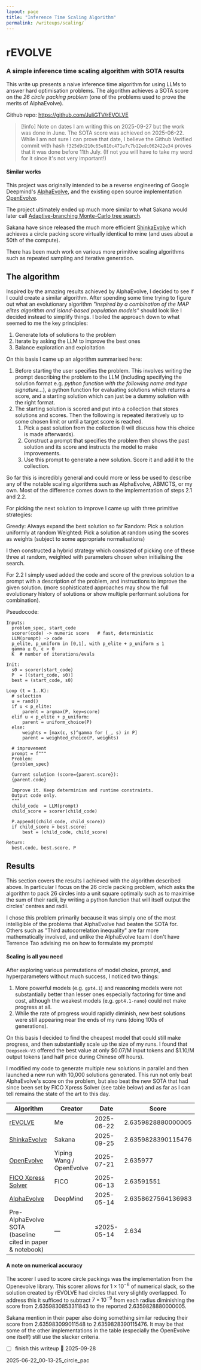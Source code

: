 ```yaml
---
layout: page
title: "Inference Time Scaling Algorithm"
permalink: /writeups/scaling/
---
```


# rEVOLVE

### A simple inference time scaling algorithm with SOTA results


This write up presents a naive inference time algorithm for using LLMs to answer hard optimisation problems. The algorithm achieves a SOTA score on the *26 circle packing problem* (one of the problems used to prove the merits of AlphaEvolve).



Github repo: https://github.com/JuliGTV/rEVOLVE




>[!info] Note on dates
>I am writing this on 2025-09-27 but the work was done in June. The SOTA score was achieved on 2025-06-22. While I am not sure I can prove that date, I believe the Github Verified commit with hash `f325d9d210c65e810c471e7c7b12edc062422e34` proves that it was done before 11th July.
>(If not you will have to take my word for it since it's not very important!)



#### Similar works

This project was originally intended to be a reverse engineering of Google Deepmind's [AlphaEvolve](https://deepmind.google/discover/blog/alphaevolve-a-gemini-powered-coding-agent-for-designing-advanced-algorithms/), and the existing open source implementation [OpenEvolve](https://github.com/codelion/openevolve).

The project ultimately ended up much more similar to what Sakana would later call [Adaptive-branching Monte-Carlo tree search](https://sakana.ai/ab-mcts/). 

Sakana have since released the much more efficient [ShinkaEvolve](https://sakana.ai/shinka-evolve/) which achieves a circle packing score virtually identical to mine (and uses about a 50th of the compute). 

There has been much work on various more primitive scaling algorithms such as repeated sampling and iterative generation.



## The algorithm

Inspired by the amazing results achieved by AlphaEvolve, I decided to see if I could create a similar algorithm. After spending some time trying to figure out what an evolutionary algorithm *"inspired by a combination of the MAP elites algorithm and island-based population models"* should look like I decided instead to simplify things. I boiled the approach down to what seemed to me the key principles:

1. Generate lots of solutions to the problem
2. Iterate by asking the LLM to improve the best ones
3. Balance exploration and exploitation

On this basis I came up an algorithm summarised here:

1. Before starting the user specifies the problem. This involves writing the prompt describing the problem to the LLM (including specifying the solution format e.g. *python function with the following name and type signature...*), a python function for evaluating solutions which returns a score, and a starting solution which can just be a dummy solution with the right format.
2. The starting solution is scored and put into a collection that stores solutions and scores. Then the following is repeated iteratively up to some chosen limit or until a target score is reached.
	1. Pick a past solution from the collection (I will discuss how this choice is made afterwards).
	2. Construct a prompt that specifies the problem then shows the past solution and its score and instructs the model to make improvements.
	3. Use this prompt to generate a new solution. Score it and add it to the collection.

So far this is incredibly general and could more or less be used to describe any of the notable scaling algorithms such as AlphaEvolve, ABMCTS, or my own. Most of the difference comes down to the implementation of steps 2.1 and 2.2.

For picking the next solution to improve I came up with three primitive strategies:

Greedy: Always expand the best solution so far
Random: Pick a solution uniformly at random
Weighted: Pick a solution at random using the scores as weights (subject to some appropriate normalisations)

I then constructed a hybrid strategy which consisted of picking one of these three at random, weighted with parameters chosen when initialising the search.

For 2.2 I simply used added the code and score of the previous solution to a prompt with a description of the problem, and instructions to improve the given solution. (more sophisticated approaches may show the full evolutionary history of solutions or show multiple performant solutions for combination).


Pseudocode:

```
Inputs:
  problem_spec, start_code
  scorer(code) -> numeric score   # fast, deterministic
  LLM(prompt) -> code
  p_elite, p_uniform in [0,1], with p_elite + p_uniform ≤ 1
  gamma ≥ 0, ε > 0
  K  # number of iterations/evals

Init:
  s0 = scorer(start_code)
  P  = [(start_code, s0)]
  best = (start_code, s0)

Loop (t = 1..K):
  # selection
  u = rand()
  if u < p_elite:
      parent = argmax(P, key=score)
  elif u < p_elite + p_uniform:
      parent = uniform_choice(P)
  else:
      weights = [max(ε, s)^gamma for (_, s) in P]
      parent = weighted_choice(P, weights)

  # improvement
  prompt = f"""
  Problem:
  {problem_spec}

  Current solution (score={parent.score}):
  {parent.code}

  Improve it. Keep determinism and runtime constraints.
  Output code only.
  """
  child_code  = LLM(prompt)
  child_score = scorer(child_code)

  P.append((child_code, child_score))
  if child_score > best.score:
      best = (child_code, child_score)

Return:
  best.code, best.score, P

```



## Results

This section covers the results I achieved with the algorithm described above. In particular I focus on the 26 circle packing problem, which asks the algorithm to pack 26 circles into a unit square optimally such as to maximise the sum of their radii, by writing a python function that will itself output the circles' centres and radii.

I chose this problem primarily because it was simply one of the most intelligible of the problems that AlphaEvolve had beaten the SOTA for. Others such as "Third autocorrelation inequality" are far more mathematically involved, and unlike the AlphaEvolve team I don't have Terrence Tao advising me on how to formulate my prompts!



#### Scaling is all you need

After exploring various permutations of model choice, prompt, and hyperparameters without much success, I noticed two things:
1. More powerful models (e.g. `gpt4.1`) and reasoning models were not substantially better than lesser ones especially factoring for time and cost, although the weakest models (e.g. `gpt4.1-nano`) could not make progress at all.
2. While the rate of progress would rapidly diminish, new best solutions were still appearing near the ends of my runs (doing 100s of generations).

On this basis I decided to find the cheapest model that could still make progress, and then substantially scale up the size of my runs. I found that `Deepseek-V3` offered the best value at only $0.07/M input tokens and $1.10/M output tokens (and half price during Chinese off hours).

I modified my code to generate multiple new solutions in parallel and then launched a new run with 10,000 solutions generated. This run not only beat AlphaEvolve's score on the problem, but also beat the new SOTA that had since been set by FICO Xpress Solver (see table below) and as far as I can tell remains the state of the art to this day.


| Algorithm                                                                                                                         | Creator                  | Date        | Score              |
| --------------------------------------------------------------------------------------------------------------------------------- | ------------------------ | ----------- | ------------------ |
| [rEVOLVE](https://github.com/JuliGTV/rEVOLVE)                                                                                     | Me                       | 2025-06-22  | 2.6359828880000005 |
| [ShinkaEvolve](https://sakana.ai/shinka-evolve/)                                                                                  | Sakana                   | 2025-09-25  | 2.6359828390115476 |
| [OpenEvolve](https://github.com/codelion/openevolve/issues/156)                                                                   | Yiping Wang / OpenEvolve | 2025-07-21  | 2.635977           |
| [FICO Xpress Solver](https://www.fico.com/blogs/best-global-optimization-solver)                                                  | FICO                     | 2025-06-13  | 2.63591551         |
| [AlphaEvolve](https://deepmind.google/discover/blog/alphaevolve-a-gemini-powered-coding-agent-for-designing-advanced-algorithms/) | DeepMind                 | 2025-05-14  | 2.6358627564136983 |
| Pre-AlphaEvolve SOTA (baseline cited in paper & notebook)                                                                         | —                        | ≤2025-05-14 | 2.634              |




#### A note on numerical accuracy

The scorer I used to score circle packings was the implementation from the Openevolve library. This scorer allows for $1 \times 10^{-6}$ of numerical slack, so the solution created by rEVOLVE had circles that very slightly overlapped. To address this it sufficed to subtract $7 \times 10^{-9}$ from each radius diminishing the score from $2.6359830853311843$ to the reported $2.6359828880000005$.

Sakana mention in their paper also doing something similar reducing their score from $2.635983099011548$ to $2. 6359828390115476$. It may be that some of the other implementations in the table (especially the OpenEvolve one itself) still use the slacker criteria.








- [ ] finish this writeup 📅 2025-09-28 





2025-06-22_00-13-25_circle_pac
